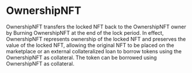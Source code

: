 # OwnershipNFT

OwnershipNFT transfers the locked NFT back to the OwnershipNFT owner by Burning OwnershipNFT at the end of the lock period. In effect, OwnershipNFT represents ownership of the locked NFT and preserves the value of the locked NFT, allowing the original NFT to be placed on the marketplace or an external collateralized loan to borrow tokens using the OwnershipNFT as collateral. The token can be borrowed using OwnershipNFT as collateral.
